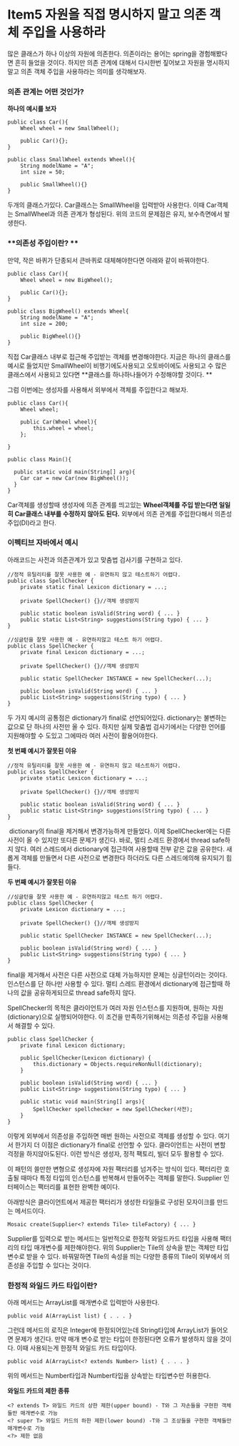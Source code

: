 # Item5 자원을 직접 명시하지 말고 의존 객체 주입을 사용하라

많은 클래스가 하나 이상의 자원에 의존한다. 의존이라는 용어는 spring을 경험해봤다면 흔히 들었을 것이다. 하지만 의존 관계에 대해서 다시한번 짚어보고 자원을 명시하지 말고 의존 객체 주입을 사용하라는 의미를 생각해보자.

### **의존 관계는 어떤 것인가?**

**하나의 예시를 보자**

```
public class Car(){
    Wheel wheel = new SmallWheel();
    
    public Car(){};
}

public class SmallWheel extends Wheel(){
    String modelName = "A";
    int size = 50;
    
    public SmallWheel(){}
}
```

두개의 클래스가있다. Car클래스는 SmallWheel을 입력받아 사용한다. 이때 Car객체는 SmallWheel과 의존 관계가 형성된다. 위의 코드의 문제점은 유지, 보수측면에서 발생한다.

### **의존성 주입이란? **

만약, 작은 바퀴가 단종되서 큰바퀴로 대체해야한다면 아래와 같이 바꿔야한다.

```
public class Car(){
    Wheel wheel = new BigWheel();
    
    public Car(){};
}

public class BigWheel() extends Wheel{
    String modelName = "A";
    int size = 200;
    
    public BigWheel(){}
}
```

직접 Car클래스 내부로 접근해 주입받는 객체를 변경해야한다. 지금은 하나의 클래스를 예시로 들었지만 SmallWheel이 비행기에도사용되고 오토바이에도 사용되고 수 많은 클래스에서 사용되고 있다면 **클래스를 하나하나들어가 수정해야할 것이다. **

그럼 이번에는 생성자를 사용해서 외부에서 객체를 주입한다고 해보자.

```
public class Car(){
    Wheel wheel;
    
    public Car(Wheel wheel){
        this.wheel = wheel;
    };
    
}

public class Main(){

  public static void main(String[] arg){
    Car car = new Car(new BigWheel());
  }
}
```

Car객체를 생성할때 생성자에 의존 관계를 띄고있는 **Wheel객체를 주입 받는다면 일일히 Car클래스 내부를 수정하지 않아도 된다.** 외부에서 의존 관계를 주입한다해서 의존성 주입(DI)라고 한다.

### **이펙티브 자바에서 예시**

아래코드는 사전과 의존관계가 있고 맞춤법 검사기를 구현하고 있다.

```
//정적 유틸리티를 잘못 사용한 예 - 유연하지 않고 테스트하기 어렵다.
public class SpellChecker {
    private static final Lexicon dictionary = ...;
    
    private SpellChecker() {}//객체 생성방지
    
    public static boolean isValid(String word) { ... }
    public static List<String> suggestions(String typo) { ... }
}
```

```
//싱글턴을 잘못 사용한 예 - 유연하지않고 테스트 하기 어렵다.
public class SpellChecker {
    private final Lexicon dictionary = ...;
    
    private SpellChecker() {}//객체 생성방지
    
    public static SpellChecker INSTANCE = new SpellChecker(...);
    
    public boolean isValid(String word) { ... }
    public List<String> suggestions(String typo) { ... }
}
```

두 가지 예시의 공통점은 dictionary가 final로 선언되어있다. dictionary는 불변하는 값으로 단 하나의 사전만 올 수 있다. 하지만 실제 맞춤법 검사기에서는 다양한 언어를 지원해야할 수 도있고 그에따라 여러 사전이 활용어야한다. 

**첫 번째 예시가 잘못된 이유**

```
//정적 유틸리티를 잘못 사용한 예 - 유연하지 않고 테스트하기 어렵다.
public class SpellChecker {
    private static Lexicon dictionary = ...;
    
    private SpellChecker() {}//객체 생성방지
    
    public static boolean isValid(String word) { ... }
    public static List<String> suggestions(String typo) { ... }
}
```

 dictionary의 final을 제거해서 변경가능하게 만들었다. 이제 SpellChecker에는 다른 사전이 올 수 있지만 또다른 문제가 생긴다. 바로, 멀티 스레드 환경에서 thread safe하지 않다. 여러 스레드에서 dictionary에 접근하여 사용할때 전부 같은 값을 공유한다. 새롭게 객체를 만들면서 다른 사전으로 변경한다 하더라도 다른 스레드에의해 유지되기 힘들다.

**두 번째 예시가 잘못된 이유**

```
//싱글턴을 잘못 사용한 예 - 유연하지않고 테스트 하기 어렵다.
public class SpellChecker {
    private Lexicon dictionary = ...;
    
    private SpellChecker() {}//객체 생성방지
    
    public static SpellChecker INSTANCE = new SpellChecker(...);
    
    public boolean isValid(String word) { ... }
    public List<String> suggestions(String typo) { ... }
}
```

final을 제거해서 사전은 다른 사전으로 대체 가능하지만 문제는 싱글턴이라는 것이다. 인스턴스를 단 하나만 사용할 수 있다. 멀티 스레드 환경에서 dictionary에 접근할때 하나의 값을 공유하게되므로 thread safe하지 않다.

SpellChecker의 목적은 클라이언트가 여러 자원 인스턴스를 지원하며, 원하는 자원(dictionary)으로 실행되어야한다. 이 조건을 만족하기위해서는 의존성 주입을 사용해서 해결할 수 있다.

```
public class SpellChecker {
    private final Lexicon dictionary;
    
    public SpellChecker(Lexicon dictionary) {
    	this.dictionary = Objects.requireNonNull(dictionary);
    }
        
    public boolean isValid(String word) { ... }
    public List<String> suggestions(String typo) { ... }
    
    public static void main(String[] args){
        SpellChecker spellchecker = new SpellChecker(사전);
    }
}
```

이렇게 외부에서 의존성을 주입하면 매번 원하는 사전으로 객체를 생성할 수 있다. 여기서 한가지 더 이점은 dictionary가 final로 선언할 수 있다. 클라이언트는 사전이 변할 걱정을 하지않아도된다. 이런 방식은 생성자, 정적 팩토리, 빌더 모두 활용할 수 있다. 

이 패턴의 쓸만한 변형으로 생성자에 자원 팩터리를 넘겨주는 방식이 있다. 팩터리란 호출될 때마다 특정 타입의 인스턴스를 반복해서 만들어주는 객체를 말한다. Supplier<T> 인터페이스는 팩터리를 표현한 완벽한 예이다. 

아래방식은 클라이언트에서 제공한 팩터리가 생성한 타일들로 구성된 모자이크를 만드는 메서드이다. 

```
Mosaic create(Supplier<? extends Tile> tileFactory) { ... }
```

Supplier<T>를 입력으로 받는 메서드는 일반적으로 한정적 와일드카드 타입을 사용해 팩터리의 타입 매개변수를 제한해야한다. 위의 Supplier는 Tile의 상속을 받는 객체만 타입 변수로 받을 수 있다. 바꿔말하면 Tile의 속성을 띄는 다양한 종류의 Tile이 외부에서 의존성을 주입할 수 있다는 것이다.

### **한정적 와일드 카드 타입이란?**

아래 메서드는 ArrayList를 매개변수로 입력받아 사용한다.

```
public void A(ArrayList list) { . . . }
```

그런데 메서드의 로직은 Integer에 한정되어있는데 String타입에 ArrayList가 들어오면 문제가 생긴다. 만약 매개 변수로 받는 타입이 한정된다면 오류가 발생하지 않을 것이다. 이때 사용되는게 한정적 와일드 카드 타입이다.

```
public void A(ArrayList<? extends Number> list) { . . . }
```

위의 메서드는 Number타입과 Number타입을 상속받는 타입변수만 허용한다.

**와일드 카드의 제한 종류**

```
<? extends T> 와일드 카드의 상한 제한(upper bound) - T와 그 자손들을 구현한 객체들만 매개변수로 가능
<? super T> 와일드 카드의 하한 제한(lower bound) -T와 그 조상들을 구현한 객체들만 매개변수로 가능
<?> 제한 없음
```
